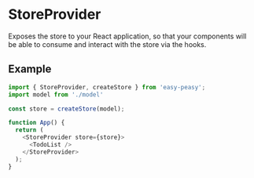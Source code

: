 # StoreProvider

Exposes the store to your React application, so that your components will be
able to consume and interact with the store via the hooks.

## Example

```javascript
import { StoreProvider, createStore } from 'easy-peasy';
import model from './model'

const store = createStore(model);

function App() {
  return (
    <StoreProvider store={store}>
      <TodoList />
    </StoreProvider>
  );
}
```
